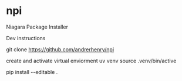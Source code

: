 # npi
Niagara Package Installer

Dev instructions

git clone https://github.com/andrerhenry/npi

create and activate virtual enviorment 
uv venv 
source .venv/bin/active

pip install --editable .